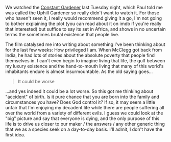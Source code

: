 We watched the [Constant Gardener](http://www.imdb.com/title/tt0387131/) last Tuesday night, which Paul told me was called the Uphill Gardener so really didn't want to watch it. For those who haven't seen it, I really would recommend giving it a go, I'm not going to bother explaining the plot (you can read about it on imdb if you're really that interested) but suffice to say its set in Africa, and shows in no uncertain terms the sometimes brutal existence that people live. 

The film catalysed me into writing about something I've been thinking about for the last few weeks: How privileged I am. When McClegg got back from India, he had lots of stories about the absolute poverty that people find themselves in. I can't even begin to imagine living that life, the gulf between my luxury existence and the hand-to-mouth living that many of this world's inhabitants endure is almost insurmountable. As the old saying goes...

> It could be worse

 ...and yes indeed it could be a lot worse. So this got me thinking about "accident" of birth. Is it pure chance that you are born into the family and circumstances you have? Does God control it? If so, it may seem a little unfair that I'm enjoying my decadent life while there are people suffering all over the world from a variety of different evils. I guess we could look at the "big" picture and say that everyone is dying, and the only purpose of this life is to drive us closer to our maker / the answers / any other generic thing that we as a species seek on a day-to-day basis. I'll admit, I don't have the first idea.